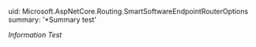 uid: Microsoft.AspNetCore.Routing.SmartSoftwareEndpointRouterOptions
summary: '*Summary test'

*Information Test*

